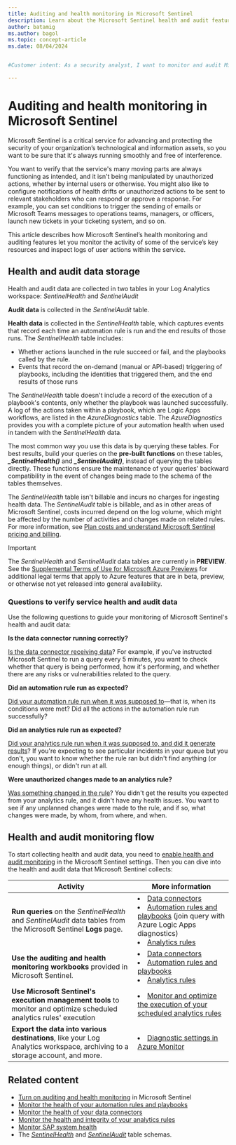 ```yaml
---
title: Auditing and health monitoring in Microsoft Sentinel 
description: Learn about the Microsoft Sentinel health and audit feature, which monitors service health drifts and user actions.
author: batamig
ms.author: bagol
ms.topic: concept-article
ms.date: 08/04/2024


#Customer intent: As a security analyst, I want to monitor and audit Microsoft Sentinel's health and activity so that I can ensure the service is functioning correctly and detect any unauthorized actions.

---
```


# Auditing and health monitoring in Microsoft Sentinel 

Microsoft Sentinel is a critical service for advancing and protecting the security of your organization’s technological and information assets, so you want to be sure that it's always running smoothly and free of interference. 

You want to verify that the service's many moving parts are always functioning as intended, and it isn't being manipulated by unauthorized actions, whether by internal users or otherwise. You might also like to configure notifications of health drifts or unauthorized actions to be sent to relevant stakeholders who can respond or approve a response. For example, you can set conditions to trigger the sending of emails or Microsoft Teams messages to operations teams, managers, or officers, launch new tickets in your ticketing system, and so on.

This article describes how Microsoft Sentinel’s health monitoring and auditing features let you monitor the activity of some of the service’s key resources and inspect logs of user actions within the service.

## Health and audit data storage

Health and audit data are collected in two tables in your Log Analytics workspace: *SentinelHealth* and *SentinelAudit*

**Audit data** is collected in the *SentinelAudit* table.

**Health data** is collected in the *SentinelHealth* table, which captures events that record each time an automation rule is run and the end results of those runs. The *SentinelHealth* table includes:

- Whether actions launched in the rule succeed or fail, and the playbooks called by the rule.
- Events that record the on-demand (manual or API-based) triggering of playbooks, including the identities that triggered them, and the end results of those runs

The *SentinelHealth* table doesn't include a record of the execution of a playbook's contents, only whether the playbook was launched successfully. A log of the actions taken within a playbook, which are Logic Apps workflows, are listed in the *AzureDiagnostics* table. The *AzureDiagnostics* provides you with a complete picture of your automation health when used in tandem with the *SentinelHealth* data.

The most common way you use this data is by querying these tables. For best results, build your queries on the **pre-built functions** on these tables, ***_SentinelHealth()*** and ***_SentinelAudit()***, instead of querying the tables directly. These functions ensure the maintenance of your queries' backward compatibility in the event of changes being made to the schema of the tables themselves.

The *SentinelHealth* table isn't billable and incurs no charges for ingesting health data. The *SentinelAudit* table is billable, and as in other areas of Microsoft Sentinel, costs incurred depend on the log volume, which might be affected by the number of activities and changes made on related rules. For more information, see [Plan costs and understand Microsoft Sentinel pricing and billing](billing.md).

> [!IMPORTANT]
>
> The *SentinelHealth* and *SentinelAudit* data tables are currently in **PREVIEW**. See the [Supplemental Terms of Use for Microsoft Azure Previews](https://azure.microsoft.com/support/legal/preview-supplemental-terms/) for additional legal terms that apply to Azure features that are in beta, preview, or otherwise not yet released into general availability.
>

### Questions to verify service health and audit data

Use the following questions to guide your monitoring of Microsoft Sentinel's health and audit data:

**Is the data connector running correctly?**

[Is the data connector receiving data](./monitor-data-connector-health.md)? For example, if you've instructed Microsoft Sentinel to run a query every 5 minutes, you want to check whether that query is being performed, how it's performing, and whether there are any risks or vulnerabilities related to the query.

**Did an automation rule run as expected?**

[Did your automation rule run when it was supposed to](./monitor-automation-health.md)&mdash;that is, when its conditions were met? Did all the actions in the automation rule run successfully? 

**Did an analytics rule run as expected?**

[Did your analytics rule run when it was supposed to, and did it generate results](monitor-analytics-rule-integrity.md)? If you're expecting to see particular incidents in your queue but you don't, you want to know whether the rule ran but didn't find anything (or enough things), or didn't run at all.

**Were unauthorized changes made to an analytics rule?**

[Was something changed in the rule](monitor-analytics-rule-integrity.md)? You didn't get the results you expected from your analytics rule, and it didn't have any health issues. You want to see if any unplanned changes were made to the rule, and if so, what changes were made, by whom, from where, and when.

## Health and audit monitoring flow

To start collecting health and audit data, you need to [enable health and audit monitoring](enable-monitoring.md) in the Microsoft Sentinel settings. Then you can dive into the health and audit data that Microsoft Sentinel collects:

|Activity  |More information  |
|---------|---------|
|**Run queries** on the *SentinelHealth* and *SentinelAudit* data tables from the Microsoft Sentinel **Logs** page.     |  <li> [Data connectors](monitor-data-connector-health.md#run-queries-to-detect-health-drifts) <li> [Automation rules and playbooks](monitor-automation-health.md#get-the-complete-automation-picture) (join query with Azure Logic Apps diagnostics)<li> [Analytics rules](monitor-analytics-rule-integrity.md#run-queries-to-detect-health-and-integrity-issues)       |
|**Use the auditing and health monitoring workbooks** provided in Microsoft Sentinel.     | <li> [Data connectors](monitor-data-connector-health.md#use-the-health-monitoring-workbook) <li> [Automation rules and playbooks](monitor-automation-health.md#use-the-health-monitoring-workbook) <li> [Analytics rules](monitor-analytics-rule-integrity.md#use-the-auditing-and-health-monitoring-workbook)    |
|**Use Microsoft Sentinel's execution management tools** to monitor and optimize scheduled analytics rules' execution    |  <li> [Monitor and optimize the execution of your scheduled analytics rules](monitor-optimize-analytics-rule-execution.md)      |
|**Export the data into various destinations**, like your Log Analytics workspace, archiving to a storage account, and more.     | <li>  [Diagnostic settings in Azure Monitor](../azure-monitor/essentials/diagnostic-settings.md)      |


## Related content

- [Turn on auditing and health monitoring](enable-monitoring.md) in Microsoft Sentinel
- [Monitor the health of your automation rules and playbooks](monitor-automation-health.md)
- [Monitor the health of your data connectors](monitor-data-connector-health.md)
- [Monitor the health and integrity of your analytics rules](monitor-analytics-rule-integrity.md)
- [Monitor SAP system health](monitor-sap-system-health.md)
- The [*SentinelHealth*](health-table-reference.md) and [*SentinelAudit*](audit-table-reference.md) table schemas.
